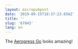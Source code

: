```yaml
---
layout: micropubpost
date: '2019-09-15T18:37:23.656Z'
title: ''
slug: '67043'
lang: en
---
```

The [Aeropress Go](https://www.youtube.com/watch?v=pps_6HSUL14) looks amazing!
